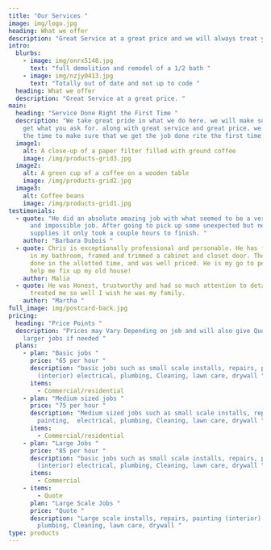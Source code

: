 ```yaml
---
title: "Our Services "
image: img/logo.jpg
heading: What we offer
description: "Great Service at a great price and we will always treat you like Family. "
intro:
  blurbs:
    - image: img/onrx5148.jpg
      text: "full demolition and remodel of a 1/2 bath "
    - image: img/nzjy0413.jpg
      text: "Totally out of date and not up to code "
  heading: What we offer
  description: "Great Service at a great price. "
main:
  heading: "Service Done Right the First Time "
  description: "We take great pride in what we do here. we will make sure that you
    get what you ask for. along with great service and great price. we will take
    the time to make sure that we get the job done rite the first time. "
  image1:
    alt: A close-up of a paper filter filled with ground coffee
    image: /img/products-grid3.jpg
  image2:
    alt: A green cup of a coffee on a wooden table
    image: /img/products-grid2.jpg
  image3:
    alt: Coffee beans
    image: /img/products-grid1.jpg
testimonials:
  - quote: "He did an absolute amazing job with what seemed to be a very difficult
      and impossible job. After going to pick up some unexpected but needed
      supplies it only took a couple hours to finish. "
    author: "Barbara Dubois "
  - quote: Chris is exceptionally professional and personable. He has fixed molding
      in my bathroom, framed and trimmed a cabinet and closet door. The work was
      done in the allotted time, and was well priced. He is my go to person to
      help me fix up my old house!
    author: Malia
  - quote: He was Honest, trustworthy and had so much attention to detail. he
      treated me so well I wish he was my family.
    author: "Martha "
full_image: img/postcard-back.jpg
pricing:
  heading: "Price Points "
  description: "Prices may Vary Depending on job and will also give Quotes for
    larger jobs if needed "
  plans:
    - plan: "Basic jobs "
      price: "65 per hour "
      description: "basic jobs such as small scale installs, repairs, painting
        (interior) electrical, plumbing, Cleaning, lawn care, drywall "
      items:
        - Commercial/residential
    - plan: "Medium sized jobs "
      price: "75 per hour "
      description: "Medium sized jobs such as small scale installs, repairs,
        painting,  electrical, plumbing, Cleaning, lawn care, drywall "
      items:
        - Commercial/residential
    - plan: "Large Jobs "
      price: "85 per hour "
      description: "basic jobs such as small scale installs, repairs, painting
        (interior) electrical, plumbing, Cleaning, lawn care, drywall "
      items:
        - Commercial
    - items:
        - Quote
      plan: "Large Scale Jobs "
      price: "Quote "
      description: "Large scale installs, repairs, painting (interior) electrical,
        plumbing, Cleaning, lawn care, drywall "
type: products
---
```

